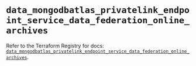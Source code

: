# `data_mongodbatlas_privatelink_endpoint_service_data_federation_online_archives`

Refer to the Terraform Registry for docs: [`data_mongodbatlas_privatelink_endpoint_service_data_federation_online_archives`](https://registry.terraform.io/providers/mongodb/mongodbatlas/1.14.0/docs/data-sources/privatelink_endpoint_service_data_federation_online_archives).
